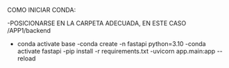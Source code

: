 COMO INICIAR CONDA:

-POSICIONARSE EN LA CARPETA ADECUADA, EN ESTE CASO /APP1/backend

- conda activate base
-conda create -n fastapi python=3.10
-conda activate fastapi
-pip install -r requirements.txt
-uvicorn app.main:app --reload
